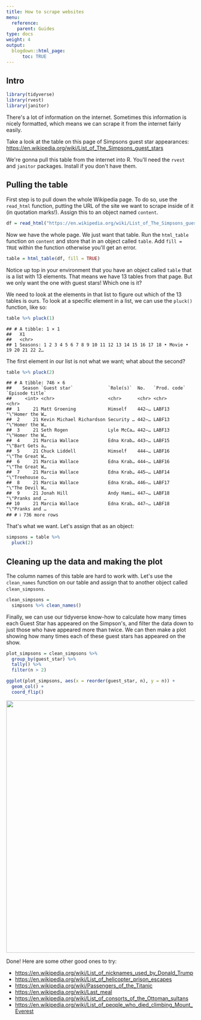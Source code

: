 ```yaml
---
title: How to scrape websites
menu:
  reference:
    parent: Guides
type: docs
weight: 4
output:
  blogdown::html_page:
      toc: TRUE
---
```







## Intro



```r
library(tidyverse)
library(rvest)
library(janitor)
```


There's a lot of information on the internet. Sometimes this information is nicely formatted, which means we can scrape it from the internet fairly easily. 

Take a look at the table on this page of Simpsons guest star appearances: https://en.wikipedia.org/wiki/List_of_The_Simpsons_guest_stars


We're gonna pull this table from the internet into R. You'll need the `rvest` and `janitor` packages. Install if you don't have them.



## Pulling the table

First step is to pull down the whole Wikipedia page. To do so, use the `read_html` function, putting the URL of the site we want to scrape inside of it (in quotation marks!). Assign this to an object named `content`. 


```r
df = read_html("https://en.wikipedia.org/wiki/List_of_The_Simpsons_guest_stars")
```


Now we have the whole page. We just want that table. Run the `html_table` function on `content` and store that in an object called `table`. Add `fill = TRUE` within the function otherwise you'll get an error. 



```r
table = html_table(df, fill = TRUE)
```

Notice up top in your environment that you have an object called `table` that is a list with 13 elements. That means we have 13 tables from that page. But we only want the one with guest stars! Which one is it? 

We need to look at the elements in that list to figure out which of the 13 tables is ours. To look at a specific element in a list, we can use the `pluck()` function, like so:



```r
table %>% pluck(1)
```

```
## # A tibble: 1 × 1
##   X1                                                                            
##   <chr>                                                                         
## 1 Seasons: 1 2 3 4 5 6 7 8 9 10 11 12 13 14 15 16 17 18 • Movie • 19 20 21 22 2…
```

The first element in our list is not what we want; what about the second? 



```r
table %>% pluck(2)
```

```
## # A tibble: 746 × 6
##    Season `Guest star`             `Role(s)`  No.   `Prod. code` `Episode title`
##     <int> <chr>                    <chr>      <chr> <chr>        <chr>          
##  1     21 Matt Groening            Himself    442–… LABF13       "\"Homer the W…
##  2     21 Kevin Michael Richardson Security … 442–… LABF13       "\"Homer the W…
##  3     21 Seth Rogen               Lyle McCa… 442–… LABF13       "\"Homer the W…
##  4     21 Marcia Wallace           Edna Krab… 443–… LABF15       "\"Bart Gets a…
##  5     21 Chuck Liddell            Himself    444–… LABF16       "\"The Great W…
##  6     21 Marcia Wallace           Edna Krab… 444–… LABF16       "\"The Great W…
##  7     21 Marcia Wallace           Edna Krab… 445–… LABF14       "\"Treehouse o…
##  8     21 Marcia Wallace           Edna Krab… 446–… LABF17       "\"The Devil W…
##  9     21 Jonah Hill               Andy Hami… 447–… LABF18       "\"Pranks and …
## 10     21 Marcia Wallace           Edna Krab… 447–… LABF18       "\"Pranks and …
## # ℹ 736 more rows
```

That's what we want. Let's assign that as an object:



```r
simpsons = table %>% 
  pluck(2)
```


## Cleaning up the data and making the plot

The column names of this table are hard to work with. Let's use the `clean_names` function on our table and assign that to another object called `clean_simpsons`. 



```r
clean_simpsons = 
  simpsons %>% clean_names()
```

Finally, we can use our tidyverse know-how to calculate how many times each Guest Star has appeared on the Simpson's, and filter the data down to just those who have appeared more than twice. We can then make a plot showing how many times each of these guest stars has appeared on the show. 


```r
plot_simpsons = clean_simpsons %>% 
  group_by(guest_star) %>% 
  tally() %>% 
  filter(n > 2)

ggplot(plot_simpsons, aes(x = reorder(guest_star, n), y = n)) + 
  geom_col() + 
  coord_flip()
```

<img src="/reference/scraping-websites_files/figure-html/unnamed-chunk-8-1.png" width="672" />



Done! Here are some other good ones to try: 

- https://en.wikipedia.org/wiki/List_of_nicknames_used_by_Donald_Trump
- https://en.wikipedia.org/wiki/List_of_helicopter_prison_escapes
- https://en.wikipedia.org/wiki/Passengers_of_the_Titanic
- https://en.wikipedia.org/wiki/Last_meal
- https://en.wikipedia.org/wiki/List_of_consorts_of_the_Ottoman_sultans
- https://en.wikipedia.org/wiki/List_of_people_who_died_climbing_Mount_Everest
